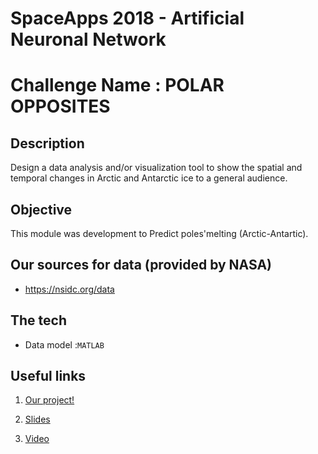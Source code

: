 # SpaceApps 2018  - Artificial Neuronal Network
# Challenge Name : POLAR OPPOSITES

## Description
Design a data analysis and/or visualization tool to show the spatial and temporal changes in Arctic and Antarctic ice to a general audience.

## Objective
This module was development to Predict poles'melting (Arctic-Antartic).

## Our sources for data (provided by NASA)
* https://nsidc.org/data

## The tech

* Data model :`MATLAB`

## Useful links

1. [Our project!](https://2018.spaceappschallenge.org/challenges/icy-glare/recycle-polar-opposites/teams/polynomial-chaos/project)

2. [Slides](https://drive.google.com/file/d/1JKgf_4HnJtIg6mQwnuUACWHXipP8z5Vp/view?usp=sharing)

3. [Video]()